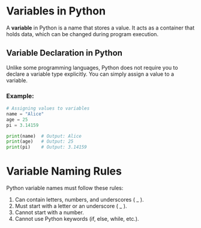 # Variables in Python
A **variable** in Python is a name that stores a value. It acts as a container that holds data, which can be changed during program execution.
## Variable Declaration in Python
Unlike some programming languages, Python does not require you to declare a variable type explicitly. You can simply assign a value to a variable.
### **Example:**
```python
# Assigning values to variables
name = "Alice"
age = 25
pi = 3.14159

print(name)  # Output: Alice
print(age)   # Output: 25
print(pi)    # Output: 3.14159
```
# Variable Naming Rules
Python variable names must follow these rules:
1. Can contain letters, numbers, and underscores ( _ ).
2. Must start with a letter or an underscore ( _ ).
3. Cannot start with a number.
4. Cannot use Python keywords (if, else, while, etc.).
